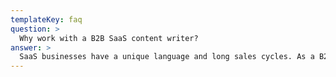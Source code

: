 ```yaml
---
templateKey: faq
question: >
  Why work with a B2B SaaS content writer?
answer: >
  SaaS businesses have a unique language and long sales cycles. As a B2B SaaS content writer, I create content that explains complex ideas clearly and helps you attract and retain more users.
---
```

